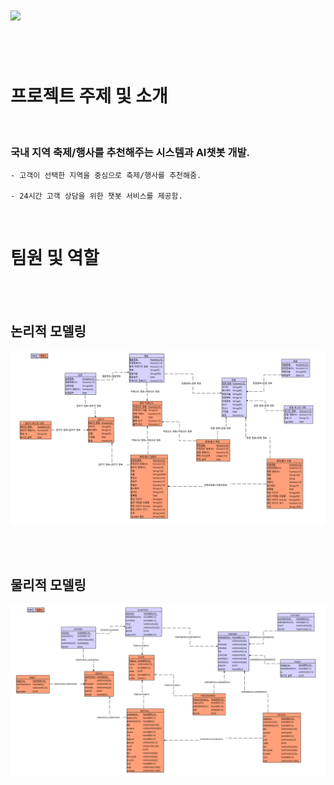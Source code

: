 # <img src="https://capsule-render.vercel.app/api?type=waving&color=auto&height=200&section=header&text=team1_v3sbm3c&fontSize=90" />
<br>
<br>

# 프로젝트 주제 및 소개
<br>

### 국내 지역 축제/행사를 추천해주는 시스템과 AI챗봇 개발.

    - 고객이 선택한 지역을 중심으로 축제/행사를 추천해줌.

    - 24시간 고객 상담을 위한 챗봇 서비스를 제공함.
<br>

# 팀원 및 역할

<br><br>
## 논리적 모델링
![ex_screenshot](./img/스크린샷1.png)

<br><br>
## 물리적 모델링
![ex_screenshot](./img/스크린샷2.png)
 
